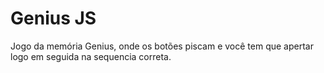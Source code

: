 # Genius JS

Jogo da memória Genius, onde os botões piscam e você tem que apertar logo em seguida na sequencia correta.